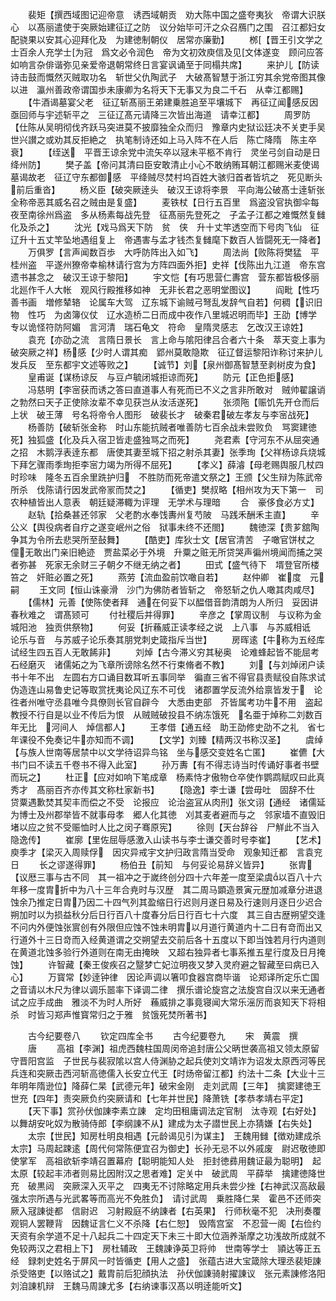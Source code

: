 <!-- { "loadSidebar": true } -->
　　裴矩【撰西域图记迎帝意　诱西域朝贡　劝大陈中国之盛夸夷狄　帝谓大识朕心　以髙丽遣使于突厥始建征辽之防　议分始毕可汗之众召鴈门之围　召江都妇女配骁果以安其心迎拜化及　为建徳制朝仪　居常亦廉勤】
　　桞【晋王引文学之士百余人充学士为冠　爲文必令润色　帝为文初效庾信及见文体遂变　顾问应答如响言杂俳谐弥见亲爱帝退朝常终日言宴讽诵至于同榻共席】
　　来护儿【防读诗击鼓而慨然灭贼取功名　斩世父仇陶武子　大破髙智慧于浙江穷其余党帝图其像以进　瀛州善政帝谓国歩未康卿为名将天下无事又为良二千石　从幸江都赐】
　　【牛酒谒墓宴父老　征辽斩髙丽王弟建乗胜追至平壤城下　再征辽闻感反因亟回师与宇述斩平之　三征辽髙元请降三次皆出海道　请幸江都】
　　周罗防【仕陈从吴明彻伐齐跃马突进莫不披靡独全众而归　豫章内史狱讼廷决不关吏手吴世兴讃之或劝其反拒絶之　执笔制诗还如上马入阵不在人后　陈亡降隋　陈主卒衰】
　　【绖送　平晋王谅余党中流矢卒以冦未平柩不肯行　灵坐弓剑自动是日绛州防】
　　樊子盖【帝问其清曰臣安敢清止小心不敢纳贿耳朝江都赐米麦使谒墓谒故老　征辽守东都御感　平绛贼尽焚村坞百姓大骇归首者皆坑之　死见断头前后重沓】
　　杨义臣【破突厥逹头　破汉王谅将李景　平向海公破髙士逹斩张全称帝恶其威名召之贼由是复盛】
　　麦铁杖【日行五百里　爲盗没官执御伞每夜至南徐州爲盗　多从杨素每战先登　征髙丽先登死之　子孟子江都之难慨然复雠化及杀之】
　　沈光【戏马爲天下防　贫　侠　升十丈竿透空而下号肉飞仙　征辽升十五丈竿坠地遇组复上　帝遇害与孟才钱杰复雠麾下数百人皆闘死无一降者】
　　万俱罗【言声闻数百歩　大呼防阵出入如飞】
　　周法尚【败陈将樊猛　平桂州盗　平遂州獠帝幸榆林请行宫为方阵四面外拒】史祥【伐陈出九江道　帝东宫遗书甚念之　破汉王谅于黎阳】
　　宇文恺【有巧思营仁夀宫　营东都皆极侈丽　北廵作千人大帐　观风行殿推移如神　无非长君之恶明堂图议】
　　阎毗【性巧　善书画　増修辇辂　论属车大驾　辽东城下谕贼弓弩乱发辞气自若】何稠【识旧物　性巧　为卤簿仪仗　辽水造桥二日而成中夜作八里城迟明而毕】王劭【博学　专以诡怪符防阿媚　言河清　瑞石龟文　符命　皇隋灵感志　乞改汉王谅姓】
　　袁充【亦劭之流　言隋日景长　言上命与隂阳律吕合者六十条　萃天变上事为破突厥之祥】杨感【少时人谓其痴　郢州莫敢隐欺　征辽督运黎阳诈称讨来护儿发兵反　至东都宇文述等败之】
　　【诚节】刘【泉州御髙智慧至剥树皮为食】
　　皇甫诞【谋杨谅反　与豆卢毓闭城拒谅而死】
　　防元【正色拒感】
　　冯慈明【李宻获而诱之答曰直道事人有死而已不义之言非所敢对　贼帅翟譲诮之勃然曰天子正使除汝辈不幸见获岂从汝活遂死】
　　张须陁【赈饥先开仓而后上状　破王薄　号名将帝令人图形　破裴长才　破秦君破左孝友与李宻战死】
　　杨善防【破斩张金称　时山东能抗贼者唯善防七百余战未尝败负　骂窦建徳死】独狐盛【化及兵入宿卫皆走盛独骂之而死】
　　尧君素【守河东不从屈突通之招　木鹅浮表逹东都　唐使其妻至城下招之射杀其妻】张季珣【父祥杨谅兵烧城下拜乞骤雨季珣拒李宻力竭为所得不屈死】
　　【孝义】薛濬【母老赐舆服几杖四时珍味　隆冬五百余里跣护归　不胜防而死帝遣文祭之】王颁【父生辩为陈武帝所杀　伐陈请行因发武帝冡而焚之】
　　【循吏】樊叔略【相州攻为天下第一　司农种植皆出人意表　朝廷疑滞輙为评理　无学术与理暗
　　合　豪侈食必方丈】
　　赵轨【拾桑甚还邻家　父老酌水奉饯夀州复芍陂　马践禾酬禾主直】
　　辛公义【舆役病者自疗之遂变岷州之俗　狱事未终不还閤】
　　魏徳深【贵芗舘陶争其为令所去悲哭所至鼔舞】
　　【酷吏】库狄士文【居官清苦　子噉官饼杖之　僮无敢出门亲旧絶迹　贾盐菜必于外境　升粟之赃无所贷哭声徧州境闻而捕之哭者弥甚　死家无余财三子朝夕不继无纳之者】
　　田式【盛气待下　壻登官所楼笞之　奸赃必置之死】
　　燕劳【流血盈前饮噉自若】
　　赵仲卿　崔度　元嗣
　　王文同【恒山诛豪滑　沙门为佛防者皆斩之　帝怒斩之仇人噉其肉咸尽】
　　【儒林】元善【使陈使者拜　通在何妥下以醖借音韵清朗为人所归　妥因讲春秋难之　谓髙颎可
　　付社稷后并得罪】
　　辛彦之【掌周议制　与议称为金城阳池　独贡供祭物】
　　何妥【折蘓威正读孝经之说　上八事　与苏威相诋　论乐与音　与苏威子论乐奏其朋党刺史箴指斥当世】
　　房晖逺【牛称为五经库　试经生四五百人无敢餙非】
　　刘焯【古今滞义穷其秘奥　论难蜂起皆不能屈考石经磨灭　诸儒妬之为飞章所谤除名然不行束脩者不教】
　　刘【与刘焯闭户读书十年不出　左圆右方口诵目数耳听五事同举　徧直三省不得官县责赋役自陈求试　伪造连山易鲁史记等取赏抚夷论风辽东不可伐　诸郡置学反流外给禀皆发于　论徃者州唯守丞县唯今具僚则长官自辟今　大悉由吏部　芥皆属考功牛不用　盗起教授不行自是以业不传后为恨　从贼贼破投县不纳冻饿死　名亜于焯称二刘数百年无比　河间人　焯信都人】
　　王孝借【通五经　助王劭修史劭不之礼　省七年课役不免奏记牛亦知而不调】
　　【文学】刘臻【精两汉书称汉圣】
　　虞绰【与族人世南等居禁中以文学待诏异鸟铭　坐与感交变姓名亡匿】
　　崔儦【大书门曰不读五千卷书不得入此室】
　　孙万夀【有不得志诗当时传诵好事者书壁而玩之】
　　杜正【应对如响下笔成章　杨素恃才傲物仓卒使作鹦鹉赋叹曰此真秀才　髙丽百齐亦传其文称杜家新书】
　　【隐逸】李士谦【尝毋吐　固辞不仕　贷粟遇歉焚其契丰而偿之不受　论报应　论治盗冝从肉刑】张文诩【通经　诸儒延为博士及州郡举皆不就事母孝　郷人化其徳　刈其麦者避而与之　邻家墙不直毁旧堵以应之贫不受赈恤时人比之闵子骞原宪】
　　徐则【天台辞谷　尸觧此不当入隐逸传】
　　崔廓【里佐屈辱感激入山读书与李士谦交善时号李崔】
　　【艺术】庾季才【梁灭入周赎俘　因灾异戒宇文护归政言隋当受命　观象知迁都　言袁兖日
　　长之谬遂得罪】
　　杨伯丑【前知　与何妥论易辞义皆异】
　　张胄【议厯三事与古不同　其一祖冲之于嵗终创分四十六年差一度至梁虞以百八十六年移一度胄折中为八十三年合尭时与汉歴　其二周马顕造景寅元歴加减章分进退蚀余乃推定日胄乃因二十四气列其盈缩日行迟则月遂日易及行速则月逐日少迟合朔加时以为损益秋分后日行百八十度春分后日行百七十六度　其三自古歴朔望交逢不问内外便蚀张賔创有外限但应蚀不蚀未明胄以月道行黄道内十二日有竒而出又行道外十三日竒而入经黄道谓之交朔望去交前后各十五度以下即当蚀若月行内道则在黄道北蚀多验行外道则在南无由掩映　又超右独异者七事系推五星行度及日月掩蚀】
　　许智藏【秦王俊疾召之毉梦亡妃泣明夜又梦入灵府避之智藏至曰病已入心】
　　万寳常【妙逹钟律　因论声调以箸叩食器宫商毕谐　论郑译所定乐亡国之音请以木尺为律以调乐噐率下译调二律　撰乐谱论旋宫之法旋宫自汉以来无通者试之应手成曲　雅淡不为时人所好　蘓威排之事竟寝闻大常乐滛厉而哀知天下将相杀　时皆习郑声惟寳常归之于雅　贫饿死焚所著书】

　　古今纪要卷八
　　钦定四库全书
　　古今纪要卷九
　　宋　黄震　撰
　　唐
　　高祖【李渊】祖虎西魏柱国周闵帝追封唐公父昞世袭高祖又领太原留守晋阳宫监　子世民与裴寂隂以宫人侍渊胁之起兵使刘文靖诈为诏发太原西河等民兵连和突厥击西河斩高徳儒入长安立代王【时炀帝留江都】约法十二条【大业十三年明年隋逊位】降薛仁杲【武德元年】破宋金刚　走刘武周【三年】　擒窦建徳王世充【四年】责突厥负约突厥请和【七年并世民】降萧铣【孝恭孝靖右平定】
　　【天下事】赏孙伏伽諌李素立諌　定均田租庸调法定官制　汰寺观【右好处】　以舞胡安叱奴为散骑侍郎【李纲諌不从】建成为太子譛世民上亦猜嫌【右失处】
　　太宗【世民】知房杜明良相遇【元龄谒见引为谋主】　王魏用雠【徴劝建成杀太宗】马周起踈逺【周代何常陈便宜召为御史】长孙无忌不以外戚废　尉迟敬徳即使掌军　高祖欲斩李靖召置幕府【聪明能知人处　拒封徳彞用魏证最为聪明】　起太原【较起丰沛者则易比因附汉之思者难】定关中　破武周　平薛举　擒建徳降世充　破黒闼　突厥深入灭平之　四夷无不讨除略定用兵未尝少挫【右神武汉高敌最强太宗所遇与光武畧等而高光不免胜负】　请讨武周　乗胜降仁杲　霍邑不还师突厥入冦諌徙都　信尉迟　习射殿庭不纳諌者【右英果】　行师秋毫不犯　决刑奏覆　观铜人罢鞭背　因魏证言仁义不杀降【右仁恕】　毁隋宫室　不忍营一阁【右俭约　天资有余学道不足十八起兵二十四定天下未三十即大位涵养渐摩之功浅故所成就不免较两汉之君相上下】　房杜辅政　王魏諌诤英卫将帅　世南等学士　頴达等正五经　録刺史姓名于屏风一时皆循吏【用人之盛】　张蕴古进大宝箴除大理丞裴矩諌杀受赂吏【以赂试之】戴胄前后犯顔执法　孙伏伽諌骑射擢諌议　张元素諌修洛阳刘洎諌机辩　王魏马周諌尤多【右纳谏事汉髙以明逹能听文】

